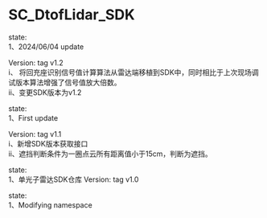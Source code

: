 # SC_DtofLidar_SDK
state:  
1、2024/06/04 update

Version:
	tag v1.2  
i、 将回充座识别信号值计算算法从雷达端移植到SDK中，同时相比于上次现场调试版本算法增强了信号值放大倍数。  
ii、变更SDK版本为v1.2  

state:  
1、First update

Version:
	tag v1.1  
i、新增SDK版本获取接口  
ii、遮挡判断条件为一圈点云所有距离值小于15cm，判断为遮挡。  
 
state:  
1、单光子雷达SDK仓库
Version:
	tag v1.0

state:  
1、Modifying namespace
